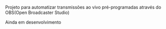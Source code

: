 Projeto para automatizar transmissões ao vivo pré-programadas através do OBS(Open Broadcaster Studio)

Ainda em desenvolvimento
